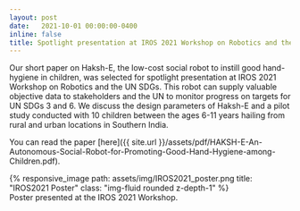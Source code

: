 ```yaml
---
layout: post
date:   2021-10-01 00:00:00-0400
inline: false
title: Spotlight presentation at IROS 2021 Workshop on Robotics and the UN SDGs.
---
```


Our short paper on Haksh-E, the low-cost social robot to instill good
hand-hygiene in children, was selected for spotlight presentation at IROS 2021
Workshop on Robotics and the UN SDGs. This robot can supply valuable objective data to stakeholders and the UN to monitor
progress on targets for UN SDGs 3 and 6. We discuss the design parameters of Haksh-E and a pilot study conducted with 10 children between the ages 6-11 years hailing from
rural and urban locations in Southern India.

You can read the paper [here]({{ site.url }}/assets/pdf/HAKSH-E-An-Autonomous-Social-Robot-for-Promoting-Good-Hand-Hygiene-among-Children.pdf).

<div class="row">
    <div class="col-sm mt-3 mt-md-0">
        {% responsive_image path: assets/img/IROS2021_poster.png title: "IROS2021 Poster" class: "img-fluid rounded z-depth-1" %}
    </div>
</div>
<div class="caption">
    Poster presented at the IROS 2021 Workshop.
</div>



